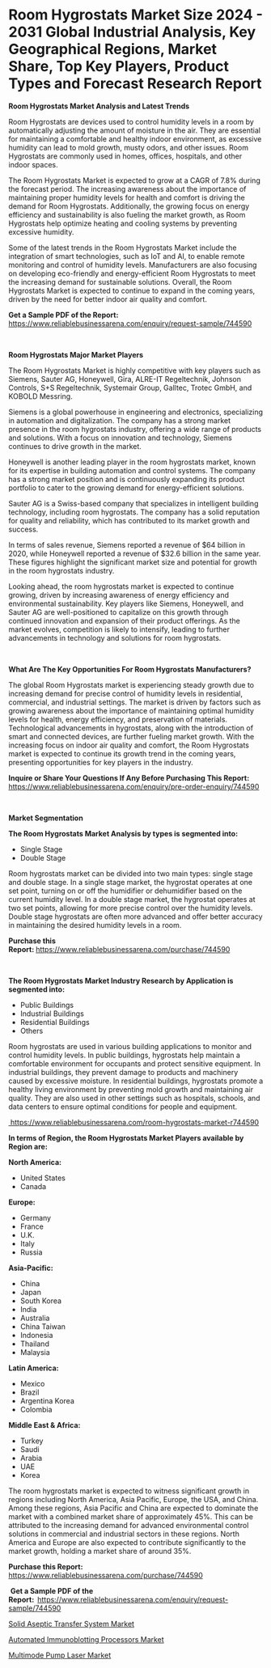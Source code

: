 <p><h1>Room Hygrostats Market Size 2024 - 2031 Global Industrial Analysis, Key Geographical Regions, Market Share, Top Key Players, Product Types and Forecast Research Report</h1></p><p><strong>Room Hygrostats Market Analysis and Latest Trends</strong></p>
<p><p>Room Hygrostats are devices used to control humidity levels in a room by automatically adjusting the amount of moisture in the air. They are essential for maintaining a comfortable and healthy indoor environment, as excessive humidity can lead to mold growth, musty odors, and other issues. Room Hygrostats are commonly used in homes, offices, hospitals, and other indoor spaces.</p><p>The Room Hygrostats Market is expected to grow at a CAGR of 7.8% during the forecast period. The increasing awareness about the importance of maintaining proper humidity levels for health and comfort is driving the demand for Room Hygrostats. Additionally, the growing focus on energy efficiency and sustainability is also fueling the market growth, as Room Hygrostats help optimize heating and cooling systems by preventing excessive humidity.</p><p>Some of the latest trends in the Room Hygrostats Market include the integration of smart technologies, such as IoT and AI, to enable remote monitoring and control of humidity levels. Manufacturers are also focusing on developing eco-friendly and energy-efficient Room Hygrostats to meet the increasing demand for sustainable solutions. Overall, the Room Hygrostats Market is expected to continue to expand in the coming years, driven by the need for better indoor air quality and comfort.</p></p>
<p><strong>Get a Sample PDF of the Report:&nbsp;</strong> <a href="https://www.reliablebusinessarena.com/enquiry/request-sample/744590">https://www.reliablebusinessarena.com/enquiry/request-sample/744590</a></p>
<p>&nbsp;</p>
<p><strong>Room Hygrostats Major Market Players</strong></p>
<p><p>The Room Hygrostats Market is highly competitive with key players such as Siemens, Sauter AG, Honeywell, Gira, ALRE-IT Regeltechnik, Johnson Controls, S+S Regeltechnik, Systemair Group, Galltec, Trotec GmbH, and KOBOLD Messring. </p><p>Siemens is a global powerhouse in engineering and electronics, specializing in automation and digitalization. The company has a strong market presence in the room hygrostats industry, offering a wide range of products and solutions. With a focus on innovation and technology, Siemens continues to drive growth in the market.</p><p>Honeywell is another leading player in the room hygrostats market, known for its expertise in building automation and control systems. The company has a strong market position and is continuously expanding its product portfolio to cater to the growing demand for energy-efficient solutions.</p><p>Sauter AG is a Swiss-based company that specializes in intelligent building technology, including room hygrostats. The company has a solid reputation for quality and reliability, which has contributed to its market growth and success.</p><p>In terms of sales revenue, Siemens reported a revenue of $64 billion in 2020, while Honeywell reported a revenue of $32.6 billion in the same year. These figures highlight the significant market size and potential for growth in the room hygrostats industry.</p><p>Looking ahead, the room hygrostats market is expected to continue growing, driven by increasing awareness of energy efficiency and environmental sustainability. Key players like Siemens, Honeywell, and Sauter AG are well-positioned to capitalize on this growth through continued innovation and expansion of their product offerings. As the market evolves, competition is likely to intensify, leading to further advancements in technology and solutions for room hygrostats.</p></p>
<p>&nbsp;</p>
<p><strong>What Are The Key Opportunities For Room Hygrostats Manufacturers?</strong></p>
<p><p>The global Room Hygrostats market is experiencing steady growth due to increasing demand for precise control of humidity levels in residential, commercial, and industrial settings. The market is driven by factors such as growing awareness about the importance of maintaining optimal humidity levels for health, energy efficiency, and preservation of materials. Technological advancements in hygrostats, along with the introduction of smart and connected devices, are further fueling market growth. With the increasing focus on indoor air quality and comfort, the Room Hygrostats market is expected to continue its growth trend in the coming years, presenting opportunities for key players in the industry.</p></p>
<p><strong>Inquire or Share Your Questions If Any Before Purchasing This Report:</strong> <a href="https://www.reliablebusinessarena.com/enquiry/pre-order-enquiry/744590">https://www.reliablebusinessarena.com/enquiry/pre-order-enquiry/744590</a></p>
<p>&nbsp;</p>
<p><strong>Market Segmentation</strong></p>
<p><strong>The Room Hygrostats Market Analysis by types is segmented into:</strong></p>
<p><ul><li>Single Stage</li><li>Double Stage</li></ul></p>
<p><p>Room hygrostats market can be divided into two main types: single stage and double stage. In a single stage market, the hygrostat operates at one set point, turning on or off the humidifier or dehumidifier based on the current humidity level. In a double stage market, the hygrostat operates at two set points, allowing for more precise control over the humidity levels. Double stage hygrostats are often more advanced and offer better accuracy in maintaining the desired humidity levels in a room.</p></p>
<p><strong>Purchase this Report:&nbsp;</strong><a href="https://www.reliablebusinessarena.com/purchase/744590">https://www.reliablebusinessarena.com/purchase/744590</a></p>
<p>&nbsp;</p>
<p><strong>The Room Hygrostats Market Industry Research by Application is segmented into:</strong></p>
<p><ul><li>Public Buildings</li><li>Industrial Buildings</li><li>Residential Buildings</li><li>Others</li></ul></p>
<p><p>Room hygrostats are used in various building applications to monitor and control humidity levels. In public buildings, hygrostats help maintain a comfortable environment for occupants and protect sensitive equipment. In industrial buildings, they prevent damage to products and machinery caused by excessive moisture. In residential buildings, hygrostats promote a healthy living environment by preventing mold growth and maintaining air quality. They are also used in other settings such as hospitals, schools, and data centers to ensure optimal conditions for people and equipment.</p></p>
<p><a href="https://www.reliablebusinessarena.com/room-hygrostats-market-r744590">&nbsp;https://www.reliablebusinessarena.com/room-hygrostats-market-r744590</a></p>
<p><strong>In terms of Region, the Room Hygrostats Market Players available by Region are:</strong></p>
<p>
    <p> <strong> North America: </strong>
        <ul>
            <li>United States</li>
            <li>Canada</li>
        </ul>
        </p> 
    <p> <strong> Europe: </strong>
        <ul>
            <li>Germany</li>
            <li>France</li>
            <li>U.K.</li>
            <li>Italy</li>
            <li>Russia</li>
        </ul>
        </p> 
    <p> <strong> Asia-Pacific: </strong>
        <ul>
            <li>China</li>
            <li>Japan</li>
            <li>South Korea</li>
            <li>India</li>
            <li>Australia</li>
            <li>China Taiwan</li>
            <li>Indonesia</li>
            <li>Thailand</li>
            <li>Malaysia</li>
        </ul>
        </p> 
    <p> <strong> Latin America: </strong>
        <ul>
            <li>Mexico</li>
            <li>Brazil</li>
            <li>Argentina Korea</li>
            <li>Colombia</li>
        </ul>
        </p> 
    <p> <strong> Middle East & Africa: </strong>
        <ul>
            <li>Turkey</li>
            <li>Saudi</li>
            <li>Arabia</li>
            <li>UAE</li>
            <li>Korea</li>
        </ul>
    </p>
    </p>
<p><p>The room hygrostats market is expected to witness significant growth in regions including North America, Asia Pacific, Europe, the USA, and China. Among these regions, Asia Pacific and China are expected to dominate the market with a combined market share of approximately 45%. This can be attributed to the increasing demand for advanced environmental control solutions in commercial and industrial sectors in these regions. North America and Europe are also expected to contribute significantly to the market growth, holding a market share of around 35%.</p></p>
<p><strong>Purchase this Report: </strong><a href="https://www.reliablebusinessarena.com/purchase/744590">https://www.reliablebusinessarena.com/purchase/744590</a></p>
<p>&nbsp;<strong>Get a Sample PDF of the Report:&nbsp;&nbsp;</strong><a href="https://www.reliablebusinessarena.com/enquiry/request-sample/744590">https://www.reliablebusinessarena.com/enquiry/request-sample/744590</a></p>
<p><strong></strong></p>
<p><p><a href="https://medium.com/@tankuser238_5568/solid-aseptic-transfer-system-market-a-global-and-regional-analysis-focus-on-region-70a93c910c7b">Solid Aseptic Transfer System Market</a></p><p><a href="https://github.com/rahu1506/Market-Research-Report-List-5/blob/main/automated-immunoblotting-processors-market.md">Automated Immunoblotting Processors Market</a></p><p><a href="https://medium.com/@richard_ellings/insights-into-the-multimode-pump-laser-market-market-players-market-size-geographical-regions-a2a3d6d0e232">Multimode Pump Laser Market</a></p></p>